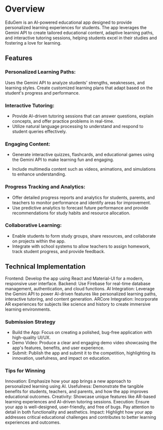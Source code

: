 # Overview
EduGem is an AI-powered educational app designed to provide personalized learning experiences for students. The app leverages the Gemini API to create tailored educational content, adaptive learning paths, and interactive tutoring sessions, helping students excel in their studies and fostering a love for learning.

## Features
### Personalized Learning Paths:

Uses the Gemini API to analyze students' strengths, weaknesses, and learning styles.
Create customized learning plans that adapt based on the student's progress and performance.

### Interactive Tutoring:

- Provide AI-driven tutoring sessions that can answer questions, explain concepts, and offer practice problems in real-time.
- Utilize natural language processing to understand and respond to student queries effectively.

### Engaging Content:

- Generate interactive quizzes, flashcards, and educational games using the Gemini API to make learning fun and engaging.

- Include multimedia content such as videos, animations, and simulations to enhance understanding.

### Progress Tracking and Analytics:

- Offer detailed progress reports and analytics for students, parents, and teachers to monitor performance and identify areas for improvement.
- Use predictive analytics to forecast future performance and provide recommendations for study habits and resource allocation.

### Collaborative Learning:

- Enable students to form study groups, share resources, and collaborate on projects within the app.
- Integrate with school systems to allow teachers to assign homework, track student progress, and provide feedback.

## Technical Implementation

Frontend: Develop the app using React and Material-UI for a modern, responsive user interface.
Backend: Use Firebase for real-time database management, authentication, and cloud functions.
AI Integration: Leverage the Gemini API to power AI-driven features like personalized learning paths, interactive tutoring, and content generation.
ARCore Integration: Incorporate AR experiences for subjects like science and history to create immersive learning environments.

### Submission Strategy
- Build the App: Focus on creating a polished, bug-free application with high-quality UI/UX.
- Demo Video: Produce a clear and engaging demo video showcasing the app's features, benefits, and user experience.
- Submit: Publish the app and submit it to the competition, highlighting its innovation, usefulness, and impact on education.

### Tips for Winning
Innovation: Emphasize how your app brings a new approach to personalized learning using AI.
Usefulness: Demonstrate the tangible benefits for students, teachers, and parents, and how the app improves educational outcomes.
Creativity: Showcase unique features like AR-based learning experiences and AI-driven tutoring sessions.
Execution: Ensure your app is well-designed, user-friendly, and free of bugs. Pay attention to detail in both functionality and aesthetics.
Impact: Highlight how your app addresses critical educational challenges and contributes to better learning experiences and outcomes.
